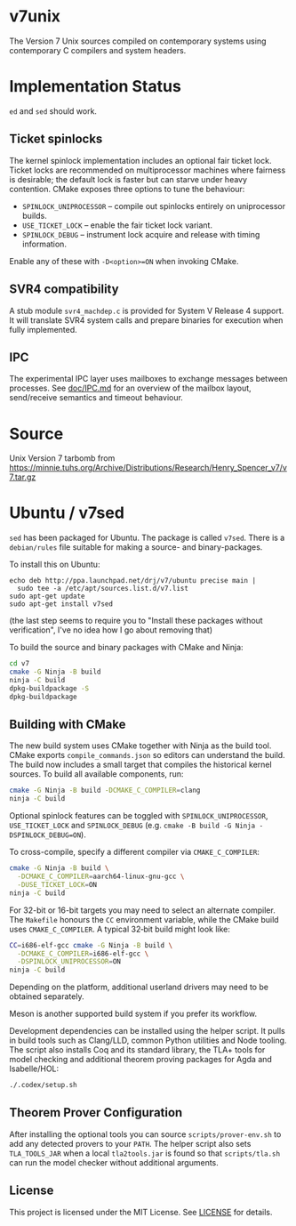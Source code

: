 # v7unix

The Version 7 Unix sources compiled on contemporary systems using
contemporary C compilers and system headers.

# Implementation Status

`ed` and `sed` should work.

## Ticket spinlocks

The kernel spinlock implementation includes an optional fair ticket
lock.  Ticket locks are recommended on multiprocessor machines where
fairness is desirable; the default lock is faster but can starve under
heavy contention.  CMake exposes three options to tune the behaviour:

* `SPINLOCK_UNIPROCESSOR` &ndash; compile out spinlocks entirely on
  uniprocessor builds.
* `USE_TICKET_LOCK` &ndash; enable the fair ticket lock variant.
* `SPINLOCK_DEBUG` &ndash; instrument lock acquire and release with
  timing information.

Enable any of these with `-D<option>=ON` when invoking CMake.

## SVR4 compatibility

A stub module `svr4_machdep.c` is provided for System V Release 4 support. It will translate SVR4 system calls and prepare binaries for execution when fully implemented.

## IPC

The experimental IPC layer uses mailboxes to exchange messages between
processes.  See [doc/IPC.md](doc/IPC.md) for an overview of the mailbox
layout, send/receive semantics and timeout behaviour.

# Source

Unix Version 7 tarbomb from https://minnie.tuhs.org/Archive/Distributions/Research/Henry_Spencer_v7/v7.tar.gz

# Ubuntu / v7sed

`sed` has been packaged for Ubuntu. The package is called
`v7sed`.  There is a `debian/rules` file suitable for making a source-
and binary-packages.

To install this on Ubuntu:

```
echo deb http://ppa.launchpad.net/drj/v7/ubuntu precise main |
  sudo tee -a /etc/apt/sources.list.d/v7.list
sudo apt-get update
sudo apt-get install v7sed
```

(the last step seems to require you to "Install these packages
without verification", I've no idea how I go about removing
that)

To build the source and binary packages with CMake and Ninja:

```sh
cd v7
cmake -G Ninja -B build
ninja -C build
dpkg-buildpackage -S
dpkg-buildpackage
```

## Building with CMake

The new build system uses CMake together with Ninja as the build tool.
CMake exports `compile_commands.json` so editors can understand the
build.  The build now includes a small target that compiles the
historical kernel sources.  To build all available components, run:

```sh
cmake -G Ninja -B build -DCMAKE_C_COMPILER=clang
ninja -C build
```
Optional spinlock features can be toggled with `SPINLOCK_UNIPROCESSOR`,
`USE_TICKET_LOCK` and `SPINLOCK_DEBUG` (e.g.
`cmake -B build -G Ninja -DSPINLOCK_DEBUG=ON`).

To cross-compile, specify a different compiler via `CMAKE_C_COMPILER`:

```sh
cmake -G Ninja -B build \
  -DCMAKE_C_COMPILER=aarch64-linux-gnu-gcc \
  -DUSE_TICKET_LOCK=ON
ninja -C build
```

For 32-bit or 16-bit targets you may need to select an alternate
compiler.  The `Makefile` honours the `CC` environment variable, while
the CMake build uses `CMAKE_C_COMPILER`.  A typical 32‑bit build
might look like:

```sh
CC=i686-elf-gcc cmake -G Ninja -B build \
  -DCMAKE_C_COMPILER=i686-elf-gcc \
  -DSPINLOCK_UNIPROCESSOR=ON
ninja -C build
```

Depending on the platform, additional userland drivers may need to be
obtained separately.

Meson is another supported build system if you prefer its workflow.

Development dependencies can be installed using the helper script.  It pulls in
build tools such as Clang/LLD, common Python utilities and Node tooling.  The
script also installs Coq and its standard library, the TLA+ tools for model
checking and additional theorem proving packages for Agda and Isabelle/HOL:

```sh
./.codex/setup.sh
```

## Theorem Prover Configuration

After installing the optional tools you can source `scripts/prover-env.sh` to
add any detected provers to your `PATH`.  The helper script also sets
`TLA_TOOLS_JAR` when a local `tla2tools.jar` is found so that `scripts/tla.sh`
can run the model checker without additional arguments.

## License

This project is licensed under the MIT License. See [LICENSE](LICENSE) for details.
